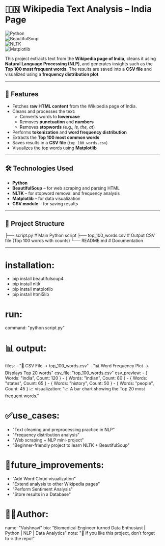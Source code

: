 # 🇮🇳 **Wikipedia Text Analysis – India Page**

![Python](https://img.shields.io/badge/Python-3.8%2B-blue?logo=python)  
![BeautifulSoup](https://img.shields.io/badge/BeautifulSoup-Web%20Scraping-yellow)  
![NLTK](https://img.shields.io/badge/NLTK-NLP-green)  
![Matplotlib](https://img.shields.io/badge/Matplotlib-Visualization-orange)  

This project extracts text from the **Wikipedia page of India**, cleans it using **Natural Language Processing (NLP)**, and generates insights such as the **Top 100 most frequent words**. The results are saved into a **CSV file** and visualized using a **frequency distribution plot**.

---

## 🚀 **Features**

- Fetches **raw HTML content** from the Wikipedia page of India.  
- Cleans and processes the text:  
  - Converts words to **lowercase**  
  - Removes **punctuation** and **numbers**  
  - Removes **stopwords** (e.g., *is, the, at*)  
- Performs **tokenization** and **word frequency distribution**  
- Extracts the **Top 100 most common words**  
- Saves results in a **CSV file** (`top_100_words.csv`)  
- Visualizes the top words using **Matplotlib**  

---

## 🛠️ **Technologies Used**

- **Python**  
- **BeautifulSoup** – for web scraping and parsing HTML  
- **NLTK** – for stopword removal and frequency analysis  
- **Matplotlib** – for data visualization  
- **CSV module** – for saving results  

---

## 📂 **Project Structure**

├── script.py # Main Python script
├── top_100_words.csv # Output CSV file (Top 100 words with counts)
└── README.md # Documentation


---


# installation:
  - pip install beautifulsoup4
  - pip install nltk
  - pip install matplotlib
  - pip install html5lib

# run:
  command: "python script.py"

# 📊 output:
  files:
    - "📄 CSV File → top_100_words.csv"
    - "📊 Word Frequency Plot → Displays Top 20 words"
  csv_file: "top_100_words.csv"
  csv_preview:
    - { Words: "india", Count: 120 }
    - { Words: "indian", Count: 80 }
    - { Words: "states", Count: 65 }
    - { Words: "history", Count: 50 }
    - { Words: "people", Count: 45 }
 📈 visualization: "📈 A bar chart showing the Top 20 most frequent words."

# ✅use_cases:
  - "Text cleaning and preprocessing practice in NLP"
  - "Frequency distribution analysis"
  - "Web scraping + NLP mini-project"
  - "Beginner-friendly project to learn NLTK + BeautifulSoup"

# 📌future_improvements:
  - "Add Word Cloud visualization"
  - "Extend analysis to other Wikipedia pages"
  - "Perform Sentiment Analysis"
  - "Store results in a Database"

# 👩‍💻Author:
  name: "Vaishnavi"
  bio: "Biomedical Engineer turned Data Enthusiast | Python | NLP | Data Analytics"
  note: "📌 If you like this project, don’t forget to ⭐ the repo!"



